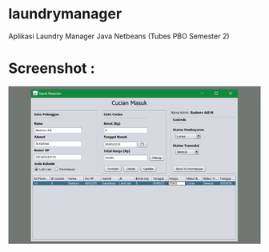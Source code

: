 # laundrymanager
Aplikasi Laundry Manager Java Netbeans (Tubes PBO Semester 2)


# Screenshot : 
![Screenshot](work-laundry.png)
